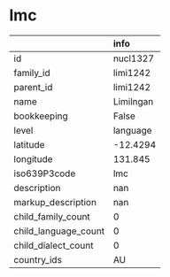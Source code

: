 # lmc
|                      | info      |
|:---------------------|:----------|
| id                   | nucl1327  |
| family_id            | limi1242  |
| parent_id            | limi1242  |
| name                 | Limilngan |
| bookkeeping          | False     |
| level                | language  |
| latitude             | -12.4294  |
| longitude            | 131.845   |
| iso639P3code         | lmc       |
| description          | nan       |
| markup_description   | nan       |
| child_family_count   | 0         |
| child_language_count | 0         |
| child_dialect_count  | 0         |
| country_ids          | AU        |